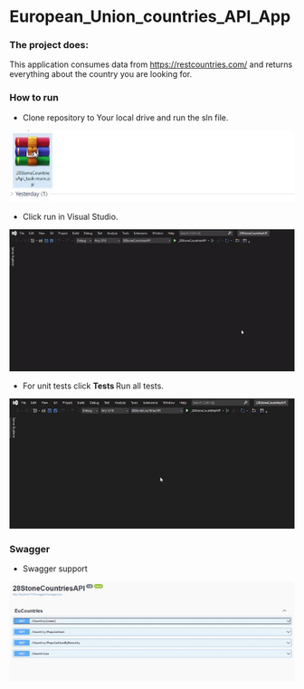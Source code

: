 # European_Union_countries_API_App

### The project does:
This application consumes data from
https://restcountries.com/ and returns everything about the country you are looking for.

### How to run
- Clone repository to Your local drive and run the sln file.

![Alt Text](https://github.com/Raitis-Silins/28StoneCountriesApi_task/blob/main/assets/UnZip.gif)

- Click run in Visual Studio.


![Alt Text](https://github.com/Raitis-Silins/28StoneCountriesApi_task/blob/main/assets/start.gif)

- For unit tests click <b> Tests </b> Run all tests.

![Alt Text](https://github.com/Raitis-Silins/28StoneCountriesApi_task/blob/main/assets/tests.gif)


### Swagger
- Swagger support

![Alt Text](https://github.com/Raitis-Silins/28StoneCountriesApi_task/blob/main/assets/swagger.gif)
